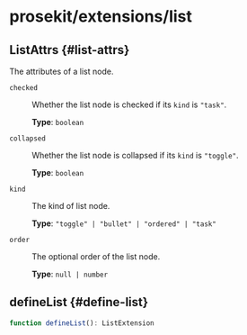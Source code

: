 # prosekit/extensions/list

## ListAttrs {#list-attrs}

The attributes of a list node.

<dl>

<dt>

`checked`

</dt>

<dd>

Whether the list node is checked if its `kind` is `"task"`.

**Type**: `boolean`

</dd>

<dt>

`collapsed`

</dt>

<dd>

Whether the list node is collapsed if its `kind` is `"toggle"`.

**Type**: `boolean`

</dd>

<dt>

`kind`

</dt>

<dd>

The kind of list node.

**Type**: `"toggle" | "bullet" | "ordered" | "task"`

</dd>

<dt>

`order`

</dt>

<dd>

The optional order of the list node.

**Type**: `null | number`

</dd>

</dl>

## defineList {#define-list}

```ts
function defineList(): ListExtension
```
